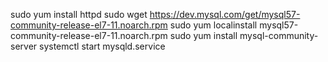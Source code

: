 sudo yum install httpd
sudo wget https://dev.mysql.com/get/mysql57-community-release-el7-11.noarch.rpm
sudo yum localinstall mysql57-community-release-el7-11.noarch.rpm 
sudo yum install mysql-community-server
systemctl start mysqld.service
